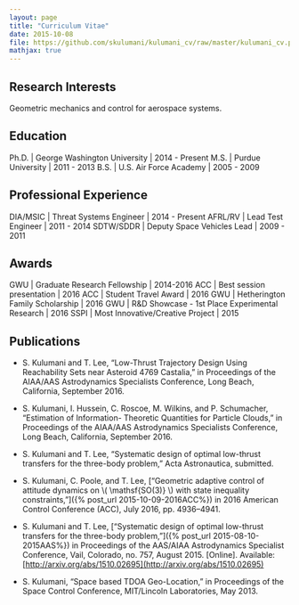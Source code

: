```yaml
---
layout: page
title: "Curriculum Vitae"
date: 2015-10-08
file: https://github.com/skulumani/kulumani_cv/raw/master/kulumani_cv.pdf
mathjax: true
---
```



## Research Interests

Geometric mechanics and control for aerospace systems.

## Education

Ph.D.	|	George Washington University | 2014 - Present 
M.S.  |		Purdue University   | 2011 - 2013
B.S.   |	U.S. Air Force Academy   | 2005 - 2009

## Professional Experience

DIA/MSIC | Threat Systems Engineer |  2014 - Present
AFRL/RV	 | Lead Test Engineer 		|  2011 -  2014
SDTW/SDDR | Deputy Space Vehicles Lead |  2009 -  2011

## Awards

GWU | Graduate Research Fellowship | 2014-2016
ACC | Best session presentation | 2016
ACC | Student Travel Award | 2016
GWU | Hetherington Family Scholarship | 2016
GWU | R&D Showcase - 1st Place Experimental Research | 2016
SSPI | Most Innovative/Creative Project | 2015

## Publications

* S. Kulumani and T. Lee, “Low-Thrust Trajectory Design Using Reachability Sets near Asteroid 4769 Castalia,” in Proceedings of the AIAA/AAS Astrodynamics Specialists Conference, Long Beach, California, September 2016.

* S. Kulumani, I. Hussein, C. Roscoe, M. Wilkins, and P. Schumacher, “Estimation of Information- Theoretic Quantities for Particle Clouds,” in Proceedings of the AIAA/AAS Astrodynamics Specialists Conference, Long Beach, California, September 2016.

* S. Kulumani and T. Lee, “Systematic design of optimal low-thrust transfers for the three-body problem,” Acta Astronautica, submitted.

* S. Kulumani, C. Poole, and T. Lee, [“Geometric adaptive control of attitude dynamics on \\( \mathsf{SO(3)} \\) with state inequality constraints,”]({% post_url 2015-10-09-2016ACC%}) in 2016 American Control Conference (ACC), July 2016, pp. 4936–4941.

* S. Kulumani and T. Lee, [“Systematic design of optimal low-thrust transfers for the three-body problem,”]({% post_url 2015-08-10-2015AAS%}) in Proceedings of the AAS/AIAA Astrodynamics Specialist Conference, Vail, Colorado, no. 757, August 2015. [Online]. Available: [http://arxiv.org/abs/1510.02695](http://arxiv.org/abs/1510.02695)

* S. Kulumani, “Space based TDOA Geo-Location,” in Proceedings of the Space Control Conference, MIT/Lincoln Laboratories, May 2013.


